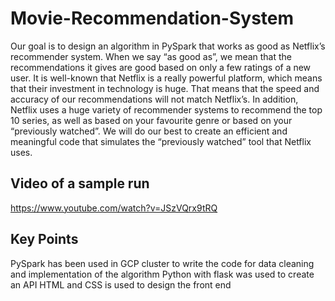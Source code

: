 # Movie-Recommendation-System

Our goal is to design an algorithm in PySpark that works as good as Netflix’s recommender system. When we say “as good as”, we mean that the recommendations it gives are good based on only a few ratings of a new user. It is well-known that Netflix is a really powerful platform, which means that their investment in technology is huge. That means that the speed and accuracy of our recommendations will not match Netflix’s. In addition, Netflix uses a huge variety of recommender systems to recommend the top 10 series, as well as based on your favourite genre or based on your “previously watched”. We will do our best to create an efficient and meaningful code that simulates the “previously watched” tool that Netflix uses.

## Video of a sample run 
https://www.youtube.com/watch?v=JSzVQrx9tRQ

## Key Points
PySpark has been used in GCP cluster to write the code for data cleaning and implementation of the algorithm
Python with flask was used to create an API
HTML and CSS is used to design the front end


